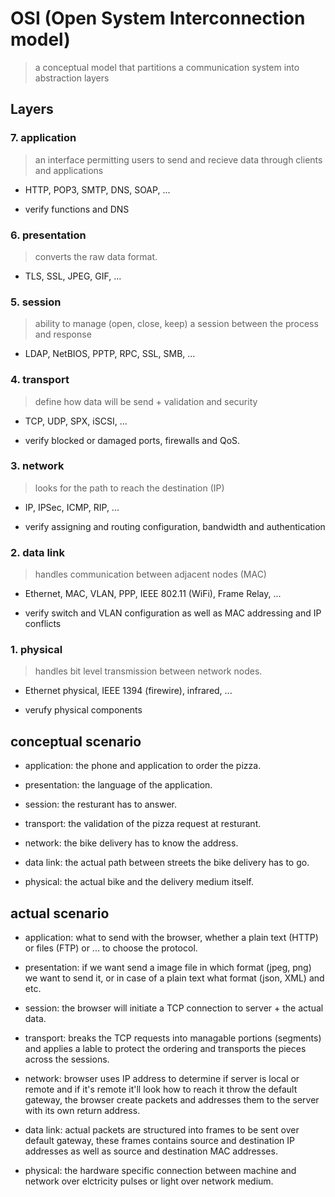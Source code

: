 # OSI (Open System Interconnection model)

> a conceptual model that partitions a communication system into abstraction layers

## Layers

### 7. application

> an interface permitting users to send and recieve data through clients and applications

- HTTP, POP3, SMTP, DNS, SOAP, ...

- verify functions and DNS

### 6. presentation

> converts the raw data format.

- TLS, SSL, JPEG, GIF, ...

### 5. session

> ability to manage (open, close, keep) a session between the process and response

- LDAP, NetBIOS, PPTP, RPC, SSL, SMB, ...

### 4. transport

> define how data will be send + validation and security

- TCP, UDP, SPX, iSCSI, ...

- verify blocked or damaged ports, firewalls and QoS.

### 3. network

> looks for the path to reach the destination (IP)

- IP, IPSec, ICMP, RIP, ...

- verify assigning and routing configuration, bandwidth and authentication

### 2. data link

> handles communication between adjacent nodes (MAC)

- Ethernet, MAC, VLAN, PPP, IEEE 802.11 (WiFi), Frame Relay, ...

- verify switch and VLAN configuration as well as MAC addressing and IP conflicts

### 1. physical

> handles bit level transmission between network nodes.

- Ethernet physical, IEEE 1394 (firewire), infrared, ...

- verufy physical components

## conceptual scenario

- application: the phone and application to order the pizza.

- presentation: the language of the application.

- session: the resturant has to answer.

- transport: the validation of the pizza request at resturant.

- network: the bike delivery has to know the address.

- data link: the actual path between streets the bike delivery has to go.

- physical: the actual bike and the delivery medium itself.

## actual scenario

- application: what to send with the browser, whether a plain text (HTTP) or files (FTP) or ... to choose the protocol.

- presentation: if we want send a image file in which format (jpeg, png) we want to send it,  or in case of a plain text what format (json, XML) and etc.

- session: the browser will initiate a TCP connection to server + the actual data.

- transport: breaks the TCP requests into managable portions (segments) and applies a lable to protect the ordering and transports the pieces across the sessions.

- network: browser uses IP address to determine if server is local or remote and if it's remote it'll look how to reach it throw the default gateway, the browser create packets and addresses them to the server with its own return address.

- data link: actual packets are structured into frames to be sent over default gateway, these frames contains source and destination IP addresses as well as source and destination MAC addresses.

- physical: the hardware specific connection between machine and network over elctricity pulses or light over network medium.
